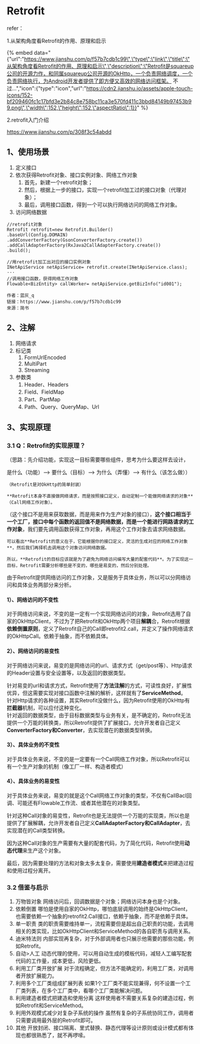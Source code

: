 # Retrofit

refer：

1.从架构角度看Retrofit的作用、原理和启示

{% embed data="{\"url\":\"https://www.jianshu.com/p/f57b7cdb1c99\",\"type\":\"link\",\"title\":\"从架构角度看Retrofit的作用、原理和启示\",\"description\":\"Retrofit是squareup公司的开源力作，和同属squareup公司开源的OkHttp，一个负责网络调度，一个负责网络执行，为Android开发者提供了即方便又高效的网络访问框架。 不过...\",\"icon\":{\"type\":\"icon\",\"url\":\"https://cdn2.jianshu.io/assets/apple-touch-icons/152-bf209460fc1c17bfd3e2b84c8e758bc11ca3e570fd411c3bbd84149b97453b99.png\",\"width\":152,\"height\":152,\"aspectRatio\":1}}" %}

2.retrofit入门介绍

[https://www.jianshu.com/p/308f3c54abdd ](https://www.jianshu.com/p/308f3c54abdd%20)

## 1、使用场景

1. 定义接口
2. 依次获得Retrofit对象、接口实例对象、网络工作对象
   1. 首先，新建一个retrofit对象；
   2. 然后，根据上一步的接口，实现一个retrofit加工过的接口对象（代理对象）；
   3. 最后，调用接口函数，得到一个可以执行网络访问的网络工作对象。
3. 访问网络数据

```text
//retrofit对象
Retrofit retrofit=new Retrofit.Builder()
.baseUrl(Config.DOMAIN)
.addConverterFactory(GsonConverterFactory.create())
.addCallAdapterFactory(RxJava2CallAdapterFactory.create())
.build();

//用retrofit加工出对应的接口实例对象
INetApiService netApiService= retrofit.create(INetApiService.class);
···
//调用接口函数，获得网络工作对象
Flowable<BizEntity> callWorker= netApiService.getBizInfo("id001");

作者：蓝灰_q
链接：https://www.jianshu.com/p/f57b7cdb1c99
來源：简书
```

## 2、注解

1. 网络请求
2. 标记类
   1. FormUrlEncoded
   2. MultiPart
   3. Streaming
3. 参数类
   1. Header、Headers
   2. Field、FieldMap
   3. Part、PartMap
   4. Path、Query、QueryMap、Url

## 3、实现原理

### 3.1  Q：Retrofit的实现原理？

（思路：先介绍功能，实现这一目标需要哪些组件，思考为什么要这样去设计，

是什么（功能）——&gt; 要什么（目标）——&gt; 为什么（弄懂）——&gt; 有什么（该怎么做））

    （Retrofit是对OkHttp的简单封装）

    **Retrofit本身不直接做网络请求，而是按照接口定义，自动定制一个能做网络请求的对象**（Call网络工作对象）。

（这个接口不是用来获取数据，而是用来作为生产对象的接口），**这个接口相当于一个工厂，接口中每个函数的返回值不是网络数据，而是一个能进行网路请求的工作对象**，我们要先调用函数获得工作对象，再用这个工作对象去请求网络数据。

    可以看出**Retrofit的意义在于，它能根据你的接口定义，灵活的生成对应的网络工作对象**，然后我们再择机去调用这个对象访问网络数据。

    所以，**Retrofit的目标应该就是为了避免为网络访问编写大量的配套代码**。为了实现这一目标，Retrofit需要分析哪些是不变的，哪些是易变的，然后分别处理。

   由于Retrofit提供网络访问的工作对象，又是服务于具体业务，所以可以分网络访问和具体业务两部分来分析。

#### 1）、网络访问的不变性

对于网络访问来说，不变的是一定有一个实现网络访问的对象，Retrofit选用了自家的OkHttpClient，不过为了把Retrofit和OkHttp两个项目**解耦**合，Retrofit根据**依赖倒置原则**，定义了Retrofit自己的Call即retrofit2.call，并定义了操作网络请求的OkHttpCall。依赖于抽象，而不依赖具体。

#### 2）、网络访问的易变性

对于网络访问来说，易变的是网络访问的url、请求方式（get/post等）、Http请求的Header设置与安全设置等，以及返回的数据类型。

针对易变的url和请求方式，Retrofit使用了**方法注解**的方式，可读性良好，扩展性优异，但这需要实现对接口函数中注解的解析，这样就有了**ServiceMethod**。  
 针对Http请求的各种设置，其实Retrofit没做什么，因为Retrofit使用的OkHttp有**拦截器**机制，可以应付这种变化。  
 针对返回的数据类型，由于目标数据类型与业务有关，是不确定的，Retrofit无法提供一个万能的转换类，所以Retrofit提供了扩展接口，允许开发者自己定义**ConverterFactory和Converter**，去实现潜在的数据类型转换。

#### 3）、具体业务的不变性

 对于具体业务来说，不变的是一定要有一个Call网络工作对象，所以Retrofit可以有一个生产对象的机制（像工厂一样、构造者模式）

#### 4）、具体业务的易变性

对于具体业务来说，易变的就是这个Call网络工作对象的类型，不仅有CallBacl回调、可能还有Flowable工作流、或者其他潜在的对象类型。

针对这种Call对象的易变性，Retrofit也是无法提供一个万能的实现类，所以也是提供了扩展解耦，允许开发者自己定义**CallAdapterFactory和CallAdapter**，去实现潜在的Call类型转换。

因为这种Call对象的生产需要有大量的配套代码，为了简化代码，Retrofit使用**动态代理**来生产这个对象。

最后，因为需要处理的方法和对象太多太复杂，需要使用**建造者模式**来把建造过程和使用过程分离开。

### 3.2 借鉴与启示

1. 万物皆对象  网络访问后，回调数据是个对象；网络访问本身也是个对象。
2. 依赖倒置  哪怕是使用自家的OkHttp，哪怕底层调用的始终是OkHttpClient，也需要依赖一个抽象的retrofit2.Call接口，依赖于抽象，而不是依赖于具体。
3. 单一职责  类的职责需要维持单一，流程需要但是超出自己职责的功能，去调用相关的类实现，比如OkHttpClient和ServiceMethod的各自职责与调用关系。
4. 迪米特法则  内部实现再复杂，对于外部调用者也只展示他需要的那些功能，例如Retrofit。
5. 自动&gt;人工  动态代理的使用，可以用自动生成的模板代码，减轻人工编写配套代码的工作量，成本更低，风险更低。
6. 利用工厂类开放扩展  对于流程确定，但方法不能确定的，利用工厂类，对调用者开放扩展能力。
7. 利用多个工厂类组成扩展列表  如果1个工厂类不能实现兼得，何不设置一个工厂类列表，在多个工厂类中，看哪个工厂类能解决问题。
8. 利用建造者模式把建造和使用分离  这样使用者不需要关系复杂的建造过程，例如Retrofit和ServiceMethod。
9. 利用外观模式减少对复杂子系统的操作  虽然有复杂的子系统协同工作，调用者只需要调用最外层的Retrofit即可。
10. 其他  开放封闭、接口隔离、里式替换、静态代理等设计原则或设计模式都有体现也都很熟悉了，就不再啰嗦。




